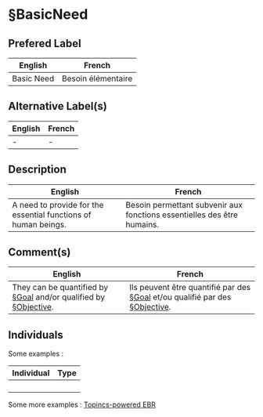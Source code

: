 §BasicNeed
==


Prefered Label
-
<table>
    <thead>
        <tr>
            <th>English</th>
            <th>French</th>
        </tr>
    </thead>
    <tbody>
        <tr>
            <td>Basic Need</td>
            <td>Besoin élémentaire</td>
        </tr>
    </tbody>
</table>

Alternative Label(s)
-
<table>
    <thead>
        <tr>
            <th>English</th>
            <th>French</th>
        </tr>
    </thead>
    <tbody>
        <tr>
            <td>-</td>
            <td>-</td>
        </tr>
    </tbody>
</table>

Description
-
<table>
    <thead>
        <tr>
            <th>English</th>
            <th>French</th>
        </tr>
    </thead>
    <tbody>
        <tr>
            <td>A need to provide for the essential functions of human beings.</td>
            <td>Besoin permettant subvenir aux fonctions essentielles des être humains.</td>
        </tr>
    </tbody>
</table>

Comment(s)
-
<table>
    <thead>
        <tr>
            <th>English</th>
            <th>French</th>
        </tr>
    </thead>
    <tbody>
        <tr>
            <td>They can be quantified by <a href="https://github.com/iPlumb3r/EcosystemMapping/blob/master/1_Semantic/Conceptionary/%C2%A7Goal.md">§Goal</a> and/or qualified by <a href="https://github.com/iPlumb3r/EcosystemMapping/blob/master/1_Semantic/Conceptionary/%C2%A7Objective.md">§Objective</a>.</td>
            <td>Ils peuvent être quantifié par des <a href="https://github.com/iPlumb3r/EcosystemMapping/blob/master/1_Semantic/Conceptionary/%C2%A7Goal.md">§Goal</a> et/ou qualifié par des <a href="https://github.com/iPlumb3r/EcosystemMapping/blob/master/1_Semantic/Conceptionary/%C2%A7Objective.md">§Objective</a>.</td>
        </tr>
    </tbody>
</table>

Individuals
-


Some examples : 
<table>
    <thead>
        <tr>
            <th>Individual</th>
            <th>Type</th>
        </tr>
    </thead>
    <tbody>
        <tr>
            <td></td>
            <td></td>
        </tr>
        <tr>
            <td></td>
            <td></td>
        </tr>
        <tr>
            <td></td>
            <td></td>
        </tr>
        <tr>
            <td></td>
            <td></td>
        </tr>
    </tbody>
</table>

Some more examples : <a href="https://www.topincs.com/EntangledBootstrap/.index?tt=1480">Topincs-powered EBR</a>
